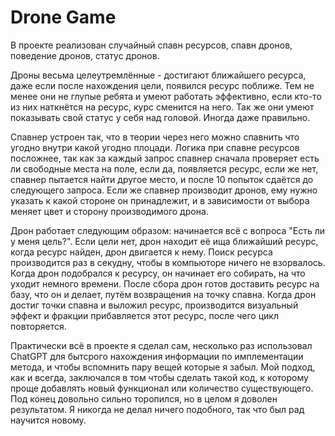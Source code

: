 # Drone Game

В проекте реализован случайный спавн ресурсов, спавн дронов, поведение дронов, статус дронов.

Дроны весьма целеутремлённые - достигают ближайшего ресурса, даже если после нахождения цели, появился ресурс поближе. Тем не менее они не глупые ребята и умеют работать эффективно, если кто-то из них наткнётся на ресурс, курс сменится на него.
Так же они умеют показывать свой статус у себя над головой. Иногда даже правильно.

Спавнер устроен так, что в теории через него можно спавнить что угодно внутри какой угодно плоцади. Логика при спавне ресурсов посложнее, так как за каждый запрос спавнер сначала проверяет есть ли свободные места на поле, если да, появляется ресурс, если же нет, спавнер пытается найти другое место, и после 10 попыток сдаётся до следующего запроса. 
Если же спавнер производит дронов, ему нужно указать к какой стороне он принадлежит, и в зависимости от выбора меняет цвет и сторону производимого дрона.

Дрон работает следующим образом: начинается всё с вопроса "Есть ли у меня цель?". Если цели нет, дрон находит её ища ближайший ресурс, когда ресурс найден, дрон двигается к нему. Поиск ресурса производится раз в секудну, чтобы в компьюторе ничего не взорвалось.
Когда дрон подобрался к ресурсу, он начинает его собирать, на что уходит немного времени. После сбора дрон готов доставить ресурс на базу, что он и делает, путём возвращения на точку спавна. 
Когда дрон достиг точки спавна и выложил ресурс, производится визуальный эффект и фракции прибавляется этот ресурс, после чего цикл повторяется.

Практически всё в проекте я сделал сам, несколько раз использовал ChatGPT для бытсрого нахождения информации по имплементации метода, и чтобы вспомнить пару вещей которые я забыл.
Мой подход, как и всегда, заключался в том чтобы сделать такой код, к которому проще добавлять новый функционал или количество существующего. Под конец довольно сильно торопился, но в целом я доволен результатом. 
Я никогда не делал ничего подобного, так что был рад научится новому.
